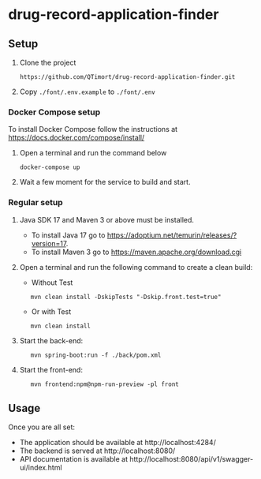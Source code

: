 # drug-record-application-finder

## Setup

1. Clone the project
   ```
   https://github.com/QTimort/drug-record-application-finder.git
   ```

2. Copy `./font/.env.example` to `./font/.env`

### Docker Compose setup
To install Docker Compose follow the instructions at https://docs.docker.com/compose/install/

1. Open a terminal and run the command below
   ```shell
   docker-compose up
   ```

2. Wait a few moment for the service to build and start.

### Regular setup

1. Java SDK 17 and Maven 3 or above must be installed. 
   - To install Java 17 go to https://adoptium.net/temurin/releases/?version=17.
   - To install Maven 3 go to https://maven.apache.org/download.cgi 

2. Open a terminal and run the following command to create a clean build:
   - Without Test
   ```shell
      mvn clean install -DskipTests "-Dskip.front.test=true"
   ```
   - Or with Test
   ```shell
      mvn clean install
   ```

3. Start the back-end:
   ```shell
      mvn spring-boot:run -f ./back/pom.xml
   ```

4. Start the front-end:
   ```shell
      mvn frontend:npm@npm-run-preview -pl front
   ```

## Usage
Once you are all set:
- The application should be available at http://localhost:4284/
- The backend is served at http://localhost:8080/
- API documentation is available at http://localhost:8080/api/v1/swagger-ui/index.html